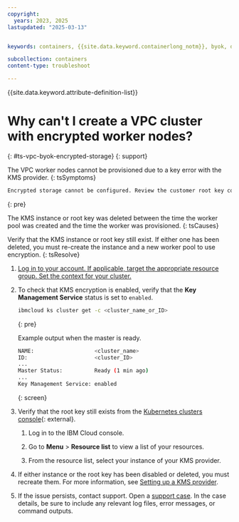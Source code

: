 ```yaml
---
copyright:
  years: 2023, 2025
lastupdated: "2025-03-13"


keywords: containers, {{site.data.keyword.containerlong_notm}}, byok, debug, help, vpc, storage, encryption

subcollection: containers
content-type: troubleshoot

---
```


{{site.data.keyword.attribute-definition-list}}



# Why can't I create a VPC cluster with encrypted worker nodes? 
{: #ts-vpc-byok-encrypted-storage}
{: support}

The VPC worker nodes cannot be provisioned due to a key error with the KMS provider.
{: tsSymptoms}

```sh
Encrypted storage cannot be configured. Review the customer root key configuration for the worker pool.
```
{: pre}

The KMS instance or root key was deleted between the time the worker pool was created and the time the worker was provisioned.
{: tsCauses}

Verify that the KMS instance or root key still exist. If either one has been deleted, you must re-create the instance and a new worker pool to use encryption. 
{: tsResolve}

1. [Log in to your account. If applicable, target the appropriate resource group. Set the context for your cluster.](/docs/containers?topic=containers-access_cluster)

1. To check that KMS encryption is enabled, verify that the **Key Management Service** status is set to `enabled`.
    ```sh
    ibmcloud ks cluster get -c <cluster_name_or_ID>
    ```
    {: pre}


    Example output when the master is ready.
    ```sh
    NAME:                   <cluster_name>   
    ID:                     <cluster_ID>   
    ...
    Master Status:          Ready (1 min ago)
    ...
    Key Management Service: enabled   
    ```
    {: screen}

1. Verify that the root key still exists from the [Kubernetes clusters console](https://cloud.ibm.com/kubernetes/clusters){: external}. 

    1. Log in to the IBM Cloud console.

    1. Go to **Menu** > **Resource list** to view a list of your resources.

    1. From the resource list, select your instance of your KMS provider. 


1. If either instance or the root key has been disabled or deleted, you must recreate them. For more information, see [Setting up a KMS provider](/docs/containers?topic=containers-encryption-setup).

1. If the issue persists, contact support. Open a [support case](/docs/account?topic=account-using-avatar). In the case details, be sure to include any relevant log files, error messages, or command outputs.
